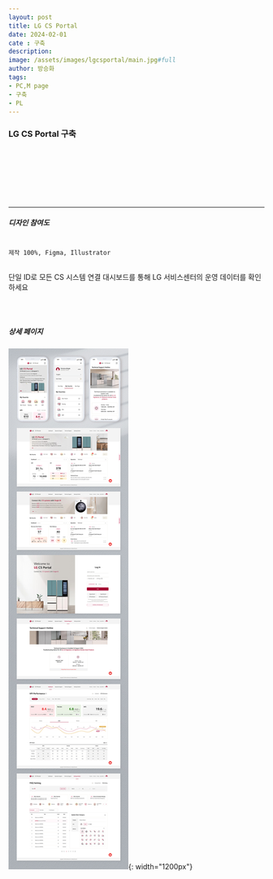 ```yaml
---
layout: post
title: LG CS Portal
date: 2024-02-01
cate : 구축
description:
image: /assets/images/lgcsportal/main.jpg#full
author: 방승화
tags:
- PC,M page
- 구축
- PL
---
```


<h3>LG CS Portal 구축</h3>
<br><br><br><br><br><br>
<hr>

##### 디자인 참여도
<pre>
<code>
제작 100%, Figma, Illustrator
</code>
</pre>

<p>
단일 ID로 모든 CS 시스템 연결 대시보드를 통해 LG 서비스센터의 운영 데이터를 확인하세요
</p>

<br>
<br>

##### 상세 페이지
![pc_main](/assets/images/lgcsportal/view.jpg){: width="1200px"}

